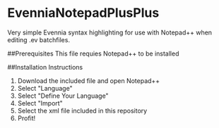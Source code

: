 # EvenniaNotepadPlusPlus
Very simple Evennia syntax highlighting for use with Notepad++ when editing .ev batchfiles. 

##Prerequisites
This file requies Notepad++ to be installed

##Installation Instructions
1. Download the included file and open Notepad++
2. Select "Language"
3. Select "Define Your Language" 
4. Select "Import" 
5. Select the xml file included in this repository
6. Profit!
